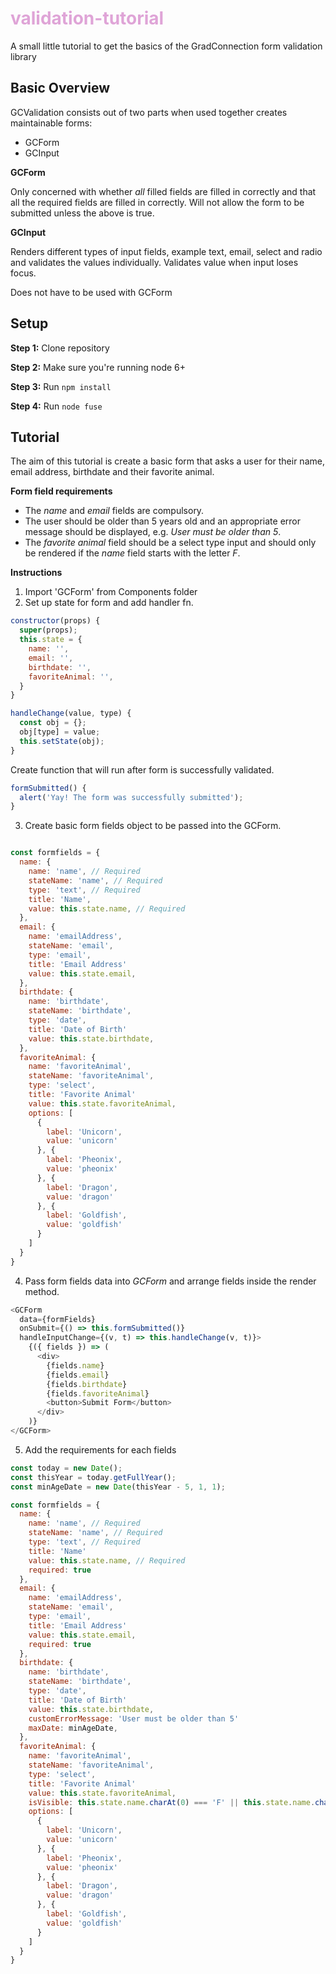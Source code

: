 # <b style="color:#dfa4d7">validation-tutorial</b>
A small little tutorial to get the basics of the GradConnection form validation library
## Basic Overview

GCValidation consists out of two parts when used together creates maintainable forms:
  - GCForm
  - GCInput

**GCForm**

Only concerned with whether _all_ filled fields are filled in correctly and that all the required fields are filled in correctly. Will not allow the form to be submitted unless the above is true.

**GCInput**

Renders different types of input fields, example text, email, select and radio and validates the values individually. Validates value when input loses focus.

Does not have to be used with GCForm

## Setup
**Step 1:** Clone repository

**Step 2:** Make sure you're running node 6+

**Step 3:** Run `npm install`

**Step 4:** Run `node fuse`

## Tutorial

The aim of this tutorial is create a basic form that asks a user for their name, email address, birthdate and their favorite animal.

**Form field requirements**

- The _name_ and _email_ fields are compulsory.
- The user should be older than 5 years old and an appropriate error message should be displayed, e.g. _User must be older than 5_.
- The _favorite animal_ field should be a select type input and should only be rendered if the _name_ field starts with the letter _F_.

**Instructions**

1. Import 'GCForm' from Components folder
2. Set up state for form and add handler fn.

```js
constructor(props) {
  super(props);
  this.state = {
    name: '',
    email: '',
    birthdate: '',
    favoriteAnimal: '',
  }
}

handleChange(value, type) {
  const obj = {};
  obj[type] = value;
  this.setState(obj);
}
```
Create function that will run after form is successfully validated.

```js
formSubmitted() {
  alert('Yay! The form was successfully submitted');
}
```

3. Create basic form fields object to be passed into the GCForm.

```js

const formfields = {
  name: {
    name: 'name', // Required
    stateName: 'name', // Required
    type: 'text', // Required
    title: 'Name',
    value: this.state.name, // Required
  },
  email: {
    name: 'emailAddress',
    stateName: 'email',
    type: 'email',
    title: 'Email Address'
    value: this.state.email,
  },
  birthdate: {
    name: 'birthdate',
    stateName: 'birthdate',
    type: 'date',
    title: 'Date of Birth'
    value: this.state.birthdate,
  },
  favoriteAnimal: {
    name: 'favoriteAnimal',
    stateName: 'favoriteAnimal',
    type: 'select',
    title: 'Favorite Animal'
    value: this.state.favoriteAnimal,
    options: [
      {
        label: 'Unicorn',
        value: 'unicorn'
      }, {
        label: 'Pheonix',
        value: 'pheonix'
      }, {
        label: 'Dragon',
        value: 'dragon'
      }, {
        label: 'Goldfish',
        value: 'goldfish'
      }
    ]
  }
}

```

4. Pass form fields data into _GCForm_ and arrange fields inside the render method.

```js
<GCForm
  data={formFields}
  onSubmit={() => this.formSubmitted()}
  handleInputChange={(v, t) => this.handleChange(v, t)}>
    {({ fields }) => (
      <div>
        {fields.name}
        {fields.email}
        {fields.birthdate}
        {fields.favoriteAnimal}
        <button>Submit Form</button>
      </div>
    )}
</GCForm>
```

5. Add the requirements for each fields

```js
const today = new Date();
const thisYear = today.getFullYear();
const minAgeDate = new Date(thisYear - 5, 1, 1);

const formfields = {
  name: {
    name: 'name', // Required
    stateName: 'name', // Required
    type: 'text', // Required
    title: 'Name'
    value: this.state.name, // Required
    required: true
  },
  email: {
    name: 'emailAddress',
    stateName: 'email',
    type: 'email',
    title: 'Email Address'
    value: this.state.email,
    required: true
  },
  birthdate: {
    name: 'birthdate',
    stateName: 'birthdate',
    type: 'date',
    title: 'Date of Birth'
    value: this.state.birthdate,
    customErrorMessage: 'User must be older than 5'
    maxDate: minAgeDate,
  },
  favoriteAnimal: {
    name: 'favoriteAnimal',
    stateName: 'favoriteAnimal',
    type: 'select',
    title: 'Favorite Animal'
    value: this.state.favoriteAnimal,
    isVisible: this.state.name.charAt(0) === 'F' || this.state.name.charAt(0) === 'f',
    options: [
      {
        label: 'Unicorn',
        value: 'unicorn'
      }, {
        label: 'Pheonix',
        value: 'pheonix'
      }, {
        label: 'Dragon',
        value: 'dragon'
      }, {
        label: 'Goldfish',
        value: 'goldfish'
      }
    ]
  }
}
```
